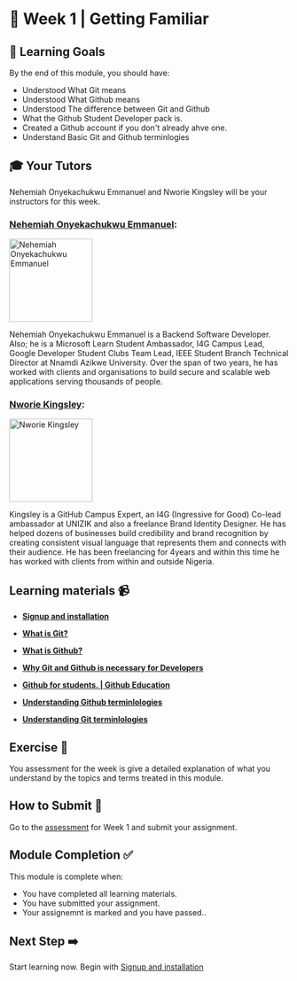 # :pushpin: Week 1 | Getting Familiar

## 🥅 Learning Goals

By the end of this module, you should have:
-   Understood What Git means
-   Understood What Github means
-   Understood The difference between Git and Github
-   What the Github Student Developer pack is.
-   Created a Github account if you don't already ahve one.
-   Understand Basic Git and Github terminlogies

## :mortar_board: Your Tutors 

Nehemiah Onyekachukwu Emmanuel and Nworie Kingsley will be your instructors for this week.


### [Nehemiah Onyekachukwu Emmanuel](https://github.com/devgenix):  
<img src="https://avatars.githubusercontent.com/u/56418363?v=4" title="Nehemiah Onyekachukwu Emmanuel" width="150"></img>

Nehemiah Onyekachukwu Emmanuel is a Backend Software Developer. Also; he is a Microsoft Learn Student Ambassador, I4G Campus Lead, Google Developer Student Clubs Team Lead, IEEE Student Branch Technical Director at Nnamdi Azikwe University. Over the span of two years, he has worked with clients and organisations to build secure and scalable web applications serving thousands of people.

### [Nworie Kingsley](https://github.com/nworiekingslee):  
<img src="https://user-images.githubusercontent.com/55883854/153741632-f3ec9538-fdba-4737-ab1e-d95106986d1c.jpg" href="https://github.com/nworiekingslee" title="Nworie Kingsley" width="150"></img>

Kingsley is a GitHub Campus Expert, an I4G (Ingressive for Good) Co-lead ambassador at UNIZIK and also a freelance Brand Identity Designer. He has helped dozens of businesses build credibility and brand recognition by creating consistent visual language that represents them and connects with their audience. He has been freelancing for 4years and within this time he has worked with clients from within and outside Nigeria.

## Learning materials 📹

-  **[Signup and installation](./1_Sign_up_and_installation.md)**

-  **[What is Git?](./2_what_is_git.md)**

-  **[What is Github?](./3_what_is_github.md)**

-  **[Why Git and Github is necessary for Developers](./4_Why_Git_and_Github_is_necessary_for_Developers.md)**

-  **[Github for students. | Github Education](./5_Github_for_students.md)**

-  **[Understanding Github terminlologies](./6_Understanding_Github_terminlologies.md)**
  
-  **[Understanding Git terminlologies](./7_Understanding_Git_terminlologies.md)**

## Exercise 📝

You assessment for the week is give a detailed explanation of what you understand by the topics and terms treated in this module.

## How to Submit :paperclip:

Go to the [assessment](https://docs.google.com/forms/d/e/1FAIpQLSd0XE-ICAwX7_2byU7JvIMlvaWfzdCcp2fHCu_D_P8Ai-xdvg/viewform?usp=sf_link) for Week 1 and submit your assignment.


## Module Completion ✅

This module is complete when:
-   You have completed all learning materials.
-   You have submitted your assignment.
-   Your assignemnt is marked and you have passed..

## Next Step ➡️

Start learning now. Begin with [Signup and installation](1_Sign_up_and_installation.md)
